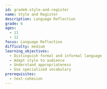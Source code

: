 ```yaml
---
id: grade6-style-and-register
name: Style and Register
description: Language Reflection
grade: 6
ages:
  - 11
  - 12
focus: Language Reflection
difficulty: medium
learning_objectives:
  - Distinguish formal and informal language
  - Adapt style to audience
  - Understand appropriateness
  - Use specialized vocabulary
prerequisites:
  - text-cohesion
---
```


